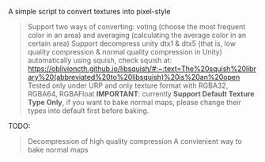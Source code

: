 A simple script to convert textures into pixel-style
> Support two ways of converting: voting (choose the most frequent color in an area) and averaging (calculating the average color in an certain area)
> Support decompress unity dtx1 & dtx5 (that is, low quality compression & normal quality compression in Unity) automatically using squish, check squish at: https://oblivioncth.github.io/libsquish/#:~:text=The%20squish%20library%20(abbreviated%20to%20libsquish)%20is%20an%20open
> Tested only under URP and only texture format with RGBA32, RGBA64, RGBAFloat
> **IMPORTANT**: currently **Support Default Texture Type Only**, if you want to bake normal maps, please change their types into default first before baking.

TODO:
> Decompression of high quality compression
> A convienient way to bake normal maps
